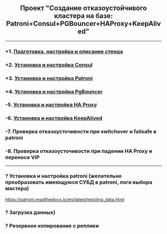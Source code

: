 <div align="center"><h2> Проект "Создание отказоустойчивого кластера на базе: Patroni+Consul+PGBouncer+HAProxy+KeepAlived" </h2></div>

***

### +1. [Подготовка, настройка и описание стенда](Stand_Info.md)
### +2. [Установка и настройка Consul](Consul.md)
### +3. [Установка и настройка Patroni](Patroni.md)
### +4. [Установка и настройка PgBouncer](PGBouncer.md)
### -5. [Установка и настройка HA Proxy](HAProxy.md)
### -6. [Установка и настройка KeepAlived](KeepAlived.md)
### -7. Проверка отказоусточивости при switchover и failsafe в patroni
### -8. Проверка отказоусточивости при падении HA Proxy и переносе VIP



***
### ? Установка и настройка patroni (желательно преобразовать имеющуюся СУБД в patroni, логи выбора мастера)
https://patroni.readthedocs.io/en/latest/existing_data.html
### ? Загрузка данных)
### ? Резервное копирование с реплики
